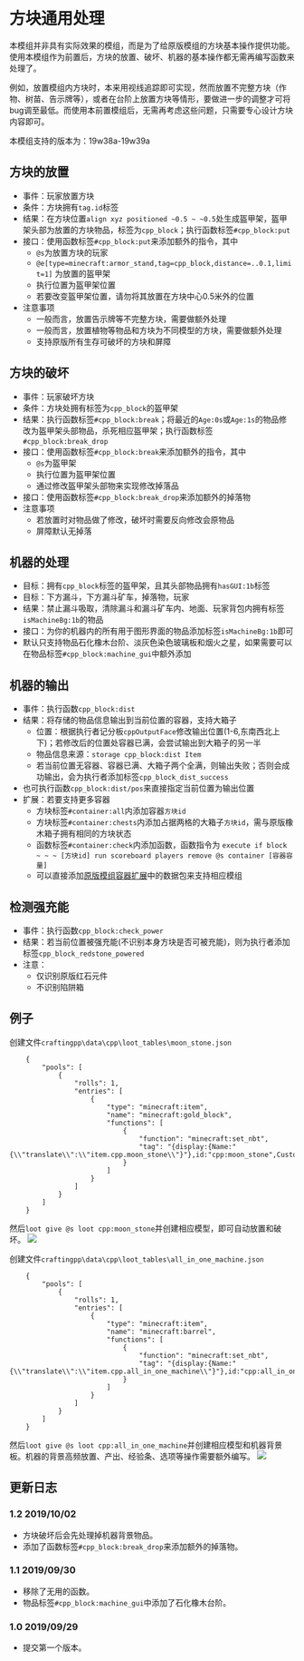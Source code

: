 # 方块通用处理
本模组并非具有实际效果的模组，而是为了给原版模组的方块基本操作提供功能。使用本模组作为前置后，方块的放置、破坏、机器的基本操作都无需再编写函数来处理了。

例如，放置模组内方块时，本来用视线追踪即可实现，然而放置不完整方块（作物、树苗、告示牌等），或者在台阶上放置方块等情形，要做进一步的调整才可将bug调至最低。而使用本前置模组后，无需再考虑这些问题，只需要专心设计方块内容即可。

本模组支持的版本为：19w38a-19w39a

## 方块的放置
+ 事件：玩家放置方块
+ 条件：方块拥有`tag.id`标签
+ 结果：在方块位置`align xyz positioned ~0.5 ~ ~0.5`处生成盔甲架，盔甲架头部为放置的方块物品，标签为`cpp_block`；执行函数标签`#cpp_block:put`
+ 接口：使用函数标签`#cpp_block:put`来添加额外的指令，其中
	+ `@s`为放置方块的玩家
	+ `@e[type=minecraft:armor_stand,tag=cpp_block,distance=..0.1,limit=1]` 为放置的盔甲架
	+ 执行位置为盔甲架位置
	+ 若要改变盔甲架位置，请勿将其放置在方块中心0.5米外的位置
+ 注意事项
	+ 一般而言，放置告示牌等不完整方块，需要做额外处理
	+ 一般而言，放置植物等物品和方块为不同模型的方块，需要做额外处理
	+ 支持原版所有生存可破坏的方块和屏障

## 方块的破坏
+ 事件：玩家破坏方块
+ 条件：方块处拥有标签为`cpp_block`的盔甲架
+ 结果：执行函数标签`#cpp_block:break`；将最近的`Age:0s`或`Age:1s`的物品修改为盔甲架头部物品，杀死相应盔甲架；执行函数标签`#cpp_block:break_drop`
+ 接口：使用函数标签`#cpp_block:break`来添加额外的指令，其中
	+ `@s`为盔甲架
	+ 执行位置为盔甲架位置
	+ 通过修改盔甲架头部物来实现修改掉落品
+ 接口：使用函数标签`#cpp_block:break_drop`来添加额外的掉落物
+ 注意事项
	+ 若放置时对物品做了修改，破坏时需要反向修改会原物品
	+ 屏障默认无掉落

## 机器的处理
+ 目标：拥有`cpp_block`标签的盔甲架，且其头部物品拥有`hasGUI:1b`标签
+ 目标：下方漏斗，下方漏斗矿车，掉落物，玩家
+ 结果：禁止漏斗吸取，清除漏斗和漏斗矿车内、地面、玩家背包内拥有标签`isMachineBg:1b`的物品
+ 接口：为你的机器内的所有用于图形界面的物品添加标签`isMachineBg:1b`即可
+ 默认只支持物品石化橡木台阶、淡灰色染色玻璃板和烟火之星，如果需要可以在物品标签`#cpp_block:machine_gui`中额外添加

## 机器的输出
+ 事件：执行函数`cpp_block:dist`
+ 结果：将存储的物品信息输出到当前位置的容器，支持大箱子
	+ 位置：根据执行者记分板`cppOutputFace`修改输出位置(1-6,东南西北上下)；若修改后的位置处容器已满，会尝试输出到大箱子的另一半
	+ 物品信息来源：`storage cpp_block:dist Item`
	+ 若当前位置无容器、容器已满、大箱子两个全满，则输出失败；否则会成功输出，会为执行者添加标签`cpp_block_dist_success`
+ 也可执行函数`cpp_block:dist/pos`来直接指定当前位置为输出位置
+ 扩展：若要支持更多容器
	+ 方块标签`#container:all`内添加容器`方块id`
	+ 方块标签`#container:chests`内添加占据两格的大箱子`方块id`，需与原版橡木箱子拥有相同的方块状态
	+ 函数标签`#container:check`内添加函数，函数指令为
	``` execute if block ~ ~ ~ [方块id] run scoreboard players remove @s container [容器容量] ```
	+ 可以直接添加[原版模组容器扩展](https://github.com/ruhuasiyu/CraftingPlusPlus/tree/master/other_datapacks/%E5%8E%9F%E7%89%88%E6%A8%A1%E7%BB%84%E5%AE%B9%E5%99%A8%E6%89%A9%E5%B1%95)中的数据包来支持相应模组

## 检测强充能
+ 事件：执行函数`cpp_block:check_power`
+ 结果：若当前位置被强充能(不识别本身方块是否可被充能)，则为执行者添加标签`cpp_block_redstone_powered`
+ 注意：
	+ 仅识别原版红石元件
	+ 不识别陷阱箱

## 例子
创建文件`craftingpp\data\cpp\loot_tables\moon_stone.json`
```
    {
        "pools": [
            {
                "rolls": 1,
                "entries": [
                    {
                        "type": "minecraft:item",
                        "name": "minecraft:gold_block",
                        "functions": [
                            {
                                "function": "minecraft:set_nbt",
                                "tag": "{display:{Name:"{\\"translate\\":\\"item.cpp.moon_stone\\"}"},id:"cpp:moon_stone",CustomModelData:12970001}"
                            }
                        ]
                    }
                ]
            }
        ]
    }
```
然后`loot give @s loot cpp:moon_stone`并创建相应模型，即可自动放置和破坏。
![](https://i.loli.net/2019/09/29/4bPZfQtlJpyqjLG.png)

创建文件`craftingpp\data\cpp\loot_tables\all_in_one_machine.json`
```
    {
        "pools": [
            {
                "rolls": 1,
                "entries": [
                    {
                        "type": "minecraft:item",
                        "name": "minecraft:barrel",
                        "functions": [
                            {
                                "function": "minecraft:set_nbt",
                                "tag": "{display:{Name:"{\\"translate\\":\\"item.cpp.all_in_one_machine\\"}"},id:"cpp:all_in_one_machine",CustomModelData:12970001,hasGUI:1b}"
                            }
                        ]
                    }
                ]
            }
        ]
    }
```
然后`loot give @s loot cpp:all_in_one_machine`并创建相应模型和机器背景板。机器的背景高频放置、产出、经验条、选项等操作需要额外编写。
![](https://i.loli.net/2019/09/29/glqRTmQcS5kVjEs.png)

## 更新日志
### 1.2 2019/10/02
+ 方块破坏后会先处理掉机器背景物品。
+ 添加了函数标签`#cpp_block:break_drop`来添加额外的掉落物。

### 1.1 2019/09/30
+ 移除了无用的函数。
+ 物品标签`#cpp_block:machine_gui`中添加了石化橡木台阶。

### 1.0 2019/09/29
+ 提交第一个版本。